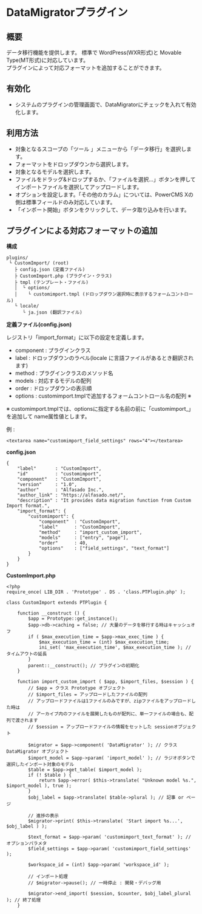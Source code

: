# DataMigratorプラグイン

## 概要

データ移行機能を提供します。
標準で WordPress\(WXR形式\)と Movable Type\(MT形式\)に対応しています。  
プラグインによって対応フォーマットを追加することができます。

## 有効化

- システムのプラグインの管理画面で、DataMigratorにチェックを入れて有効化します。

## 利用方法

- 対象となるスコープの「ツール <i data-toggle="tooltip" data-placement="right" title="ツール" class="fa fa-plug" aria-hidden="true"></i>」メニューから「データ移行」を選択します。
- フォーマットをドロップダウンから選択します。
- 対象となるモデルを選択します。
- ファイルをドラッグ&ドロップするか、「ファイルを選択\.\.\.」ボタンを押してインポートファイルを選択してアップロードします。
- オプションを設定します。「その他のカラム」については、PowerCMS Xの側は標準フィールドのみ対応しています。
- 「インポート開始」ボタンをクリックして、データ取り込みを行います。

## プラグインによる対応フォーマットの追加

__構成__

    plugins/
     └ CustomImport/ (root)
       ├ config.json (定義ファイル)
       ├ CustomImport.php (プラグイン・クラス)
       ├ tmpl (テンプレート・ファイル)
       │  └ options/
       │    └ customimport.tmpl (ドロップダウン選択時に表示するフォームコントロール)
       └ locale/
          └ ja.json (翻訳ファイル)

__定義ファイル\(config\.json\)__

レジストリ「import\_format」に以下の設定を定義します。

- component : プラグインクラス
- label     : ドロップダウンのラベル\(locale に言語ファイルがあるとき翻訳されます\)
- method    : プラグインクラスのメソッド名
- models    : 対応するモデルの配列
- order     : ドロップダウンの表示順
- options   : customimport\.tmplで追加するフォームコントロール名の配列 ※

※ customimport\.tmplでは、optionsに指定する名前の前に「customimport\_」を追加して name属性値とします。

例 :

    <textarea name="customimport_field_settings" rows="4"></textarea>

__config\.json__

    {
        "label"       : "CustomImport",
        "id"          : "customimport",
        "component"   : "CustomImport",
        "version"     : "1.0",
        "author"      : "Alfasado Inc.",
        "author_link" : "https://alfasado.net/",
        "description" : "It provides data migration function from Custom Import format.",
        "import_format": {
            "customimport": {
                "component"  : "CustomImport",
                "label"      : "CustomImport",
                "method"     : "import_custom_import",
                "models"     : ["entry", "page"],
                "order"      : 40,
                "options"    : ["field_settings", "text_format"]
            }
        }
    }

__CustomImport\.php__

    <?php
    require_once( LIB_DIR . 'Prototype' . DS . 'class.PTPlugin.php' );
    
    class CustomImport extends PTPlugin {
    
        function __construct () {
            $app = Prototype::get_instance();
            $app->db->caching = false; // 大量のデータを移行する時はキャッシュオフ
            if ( $max_execution_time = $app->max_exec_time ) {
                $max_execution_time = (int) $max_execution_time;
                ini_set( 'max_execution_time', $max_execution_time ); // タイムアウトの延長
            }
            parent::__construct(); // プラグインの初期化
        }

        function import_custom_import ( $app, $import_files, $session ) {
            // $app = クラス Prototype オブジェクト
            // $import_files = アップロードしたファイルの配列
            // アップロードファイルは1ファイルのみですが、zipファイルをアップロードした時は
            // アーカイブ内のファイルを展開したものが配列に、単一ファイルの場合も、配列で渡されます
            // $session = アップロードファイルの情報をセットした sessionオブジェクト
        
            $migrator = $app->component( 'DataMigrator' ); // クラス DataMigrator オブジェクト
            $import_model = $app->param( 'import_model' ); // ラジオボタンで選択したインポート対象のモデル
            $table = $app->get_table( $import_model );
            if (! $table ) {
                return $app->error( $this->translate( "Unknown model %s.", $import_model ), true );
            }
            $obj_label = $app->translate( $table->plural ); // 記事 or ページ

            // 進捗の表示
            $migrator->print( $this->translate( 'Start import %s...', $obj_label ) );
        
            $text_format = $app->param( 'customimport_text_format' ); // オプションパラメタ
            $field_settings = $app->param( 'customimport_field_settings' );
            
            $workspace_id = (int) $app->param( 'workspace_id' );
        
            // インポート処理
            // $migrator->pause(); // 一時停止 : 開発・デバッグ用
        
            $migrator->end_import( $session, $counter, $obj_label_plural ); // 終了処理
        }
